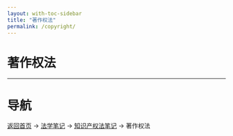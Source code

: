 ```yaml
---
layout: with-toc-sidebar
title: "著作权法"
permalink: /copyright/
---
```

# 著作权法

---

# 导航
[返回首页](/) → [法学笔记](/legal-notes/) → [知识产权法笔记](/intellectual-property/) → 著作权法
